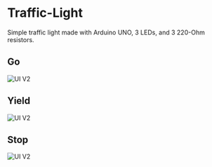 # Traffic-Light

Simple traffic light made with Arduino UNO, 3 LEDs, and 3 220-Ohm resistors.

## Go

![UI V2](https://github.com/molson194/Traffic-Light/blob/master/Images/Go.png)

## Yield

![UI V2](https://github.com/molson194/Traffic-Light/blob/master/Images/Yield.png)

## Stop

![UI V2](https://github.com/molson194/Traffic-Light/blob/master/Images/Stop.png)
